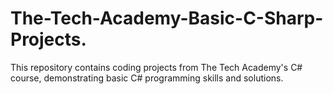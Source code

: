 # The-Tech-Academy-Basic-C-Sharp-Projects.
This repository contains coding projects from The Tech Academy's C# course, demonstrating basic C# programming skills and solutions.
